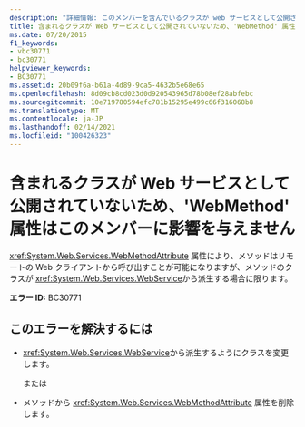 ```yaml
---
description: "詳細情報: このメンバーを含んでいるクラスが web サービスとして公開されていないため、' WebMethod ' 属性はこのメンバーに影響しません"
title: 含まれるクラスが Web サービスとして公開されていないため、'WebMethod' 属性はこのメンバーに影響を与えません
ms.date: 07/20/2015
f1_keywords:
- vbc30771
- bc30771
helpviewer_keywords:
- BC30771
ms.assetid: 20b09f6a-b61a-4d89-9ca5-4632b5e68e65
ms.openlocfilehash: 8d09cb8cd023d0d920543965d78b08ef28abfebc
ms.sourcegitcommit: 10e719780594efc781b15295e499c66f316068b8
ms.translationtype: MT
ms.contentlocale: ja-JP
ms.lasthandoff: 02/14/2021
ms.locfileid: "100426323"
---
```

# <a name="webmethod-attribute-will-not-affect-this-member-because-its-containing-class-is-not-exposed-as-a-web-service"></a>含まれるクラスが Web サービスとして公開されていないため、'WebMethod' 属性はこのメンバーに影響を与えません

<xref:System.Web.Services.WebMethodAttribute> 属性により、メソッドはリモートの Web クライアントから呼び出すことが可能になりますが、メソッドのクラスが <xref:System.Web.Services.WebService>から派生する場合に限ります。  
  
 **エラー ID:** BC30771  
  
## <a name="to-correct-this-error"></a>このエラーを解決するには  
  
- <xref:System.Web.Services.WebService>から派生するようにクラスを変更します。  
  
     または  
  
- メソッドから <xref:System.Web.Services.WebMethodAttribute> 属性を削除します。  
